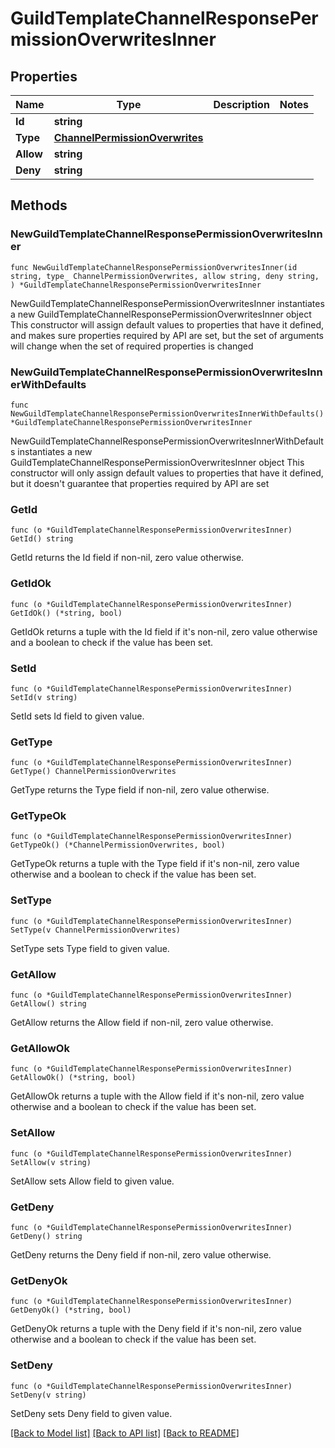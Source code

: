 # GuildTemplateChannelResponsePermissionOverwritesInner

## Properties

Name | Type | Description | Notes
------------ | ------------- | ------------- | -------------
**Id** | **string** |  | 
**Type** | [**ChannelPermissionOverwrites**](ChannelPermissionOverwrites.md) |  | 
**Allow** | **string** |  | 
**Deny** | **string** |  | 

## Methods

### NewGuildTemplateChannelResponsePermissionOverwritesInner

`func NewGuildTemplateChannelResponsePermissionOverwritesInner(id string, type_ ChannelPermissionOverwrites, allow string, deny string, ) *GuildTemplateChannelResponsePermissionOverwritesInner`

NewGuildTemplateChannelResponsePermissionOverwritesInner instantiates a new GuildTemplateChannelResponsePermissionOverwritesInner object
This constructor will assign default values to properties that have it defined,
and makes sure properties required by API are set, but the set of arguments
will change when the set of required properties is changed

### NewGuildTemplateChannelResponsePermissionOverwritesInnerWithDefaults

`func NewGuildTemplateChannelResponsePermissionOverwritesInnerWithDefaults() *GuildTemplateChannelResponsePermissionOverwritesInner`

NewGuildTemplateChannelResponsePermissionOverwritesInnerWithDefaults instantiates a new GuildTemplateChannelResponsePermissionOverwritesInner object
This constructor will only assign default values to properties that have it defined,
but it doesn't guarantee that properties required by API are set

### GetId

`func (o *GuildTemplateChannelResponsePermissionOverwritesInner) GetId() string`

GetId returns the Id field if non-nil, zero value otherwise.

### GetIdOk

`func (o *GuildTemplateChannelResponsePermissionOverwritesInner) GetIdOk() (*string, bool)`

GetIdOk returns a tuple with the Id field if it's non-nil, zero value otherwise
and a boolean to check if the value has been set.

### SetId

`func (o *GuildTemplateChannelResponsePermissionOverwritesInner) SetId(v string)`

SetId sets Id field to given value.


### GetType

`func (o *GuildTemplateChannelResponsePermissionOverwritesInner) GetType() ChannelPermissionOverwrites`

GetType returns the Type field if non-nil, zero value otherwise.

### GetTypeOk

`func (o *GuildTemplateChannelResponsePermissionOverwritesInner) GetTypeOk() (*ChannelPermissionOverwrites, bool)`

GetTypeOk returns a tuple with the Type field if it's non-nil, zero value otherwise
and a boolean to check if the value has been set.

### SetType

`func (o *GuildTemplateChannelResponsePermissionOverwritesInner) SetType(v ChannelPermissionOverwrites)`

SetType sets Type field to given value.


### GetAllow

`func (o *GuildTemplateChannelResponsePermissionOverwritesInner) GetAllow() string`

GetAllow returns the Allow field if non-nil, zero value otherwise.

### GetAllowOk

`func (o *GuildTemplateChannelResponsePermissionOverwritesInner) GetAllowOk() (*string, bool)`

GetAllowOk returns a tuple with the Allow field if it's non-nil, zero value otherwise
and a boolean to check if the value has been set.

### SetAllow

`func (o *GuildTemplateChannelResponsePermissionOverwritesInner) SetAllow(v string)`

SetAllow sets Allow field to given value.


### GetDeny

`func (o *GuildTemplateChannelResponsePermissionOverwritesInner) GetDeny() string`

GetDeny returns the Deny field if non-nil, zero value otherwise.

### GetDenyOk

`func (o *GuildTemplateChannelResponsePermissionOverwritesInner) GetDenyOk() (*string, bool)`

GetDenyOk returns a tuple with the Deny field if it's non-nil, zero value otherwise
and a boolean to check if the value has been set.

### SetDeny

`func (o *GuildTemplateChannelResponsePermissionOverwritesInner) SetDeny(v string)`

SetDeny sets Deny field to given value.



[[Back to Model list]](../README.md#documentation-for-models) [[Back to API list]](../README.md#documentation-for-api-endpoints) [[Back to README]](../README.md)



